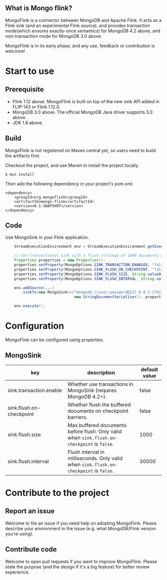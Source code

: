 ## What is Mongo flink?

MongoFlink is a connector between MongoDB and Apache Flink. It acts as a Flink sink (and an experimental Flink source), and provides transaction mode(which ensures exactly-once semantics) for MongoDB 4.2 above, and non-transaction mode for MongoDB 3.0 above.

MongoFlink is in its early phase, and any use, feedback or contribution is welcome!

# Start to use
## Prerequisite

- Flink 1.12 above. MongoFlink is built on top of the new sink API added in FLIP-143 or Flink 1.12.0.
- MongoDB 3.0 above. The official MongoDB Java driver supports 3.0 above.
- JDK 1.8 above.

## Build
MongoFlink is not registered on Maven central yet, so users need to build the artifacts first.

Checkout the project, and use Maven to install the project locally.

```
$ mvn install
```

Then add the following dependency in your project's pom.xml.

```
<dependency>
    <groupId>org.mongoflink</groupId>
    <artifactId>mongo-flink</artifactId>
    <version>0.1-SNAPSHOT</version>
</dependency>
```

## Code

Use MongoSink in your Flink application.

```java
    StreamExecutionEnvironment env = StreamExecutionEnvironment.getExecutionEnvironment();

    // non-transactional sink with a flush strategy of 1000 documents or 10 seconds
    Properties properties = new Properties();
    properties.setProperty(MongoOptions.SINK_TRANSACTION_ENABLED, "false");
    properties.setProperty(MongoOptions.SINK_FLUSH_ON_CHECKPOINT, "false");
    properties.setProperty(MongoOptions.SINK_FLUSH_SIZE, String.valueOf(1_000L));
    properties.setProperty(MongoOptions.SINK_FLUSH_INTERVAL, String.valueOf(10_000L));

    env.addSource(...)
       .sinkTo(new MongoSink<>("mongodb://user:password@127.0.0.1:27017", "mydb", "mycollection",
                               new StringDocumentSerializer(), properties));

    env.execute();
```

# Configuration

MongoFlink can be configured using properties.

## MongoSink

| key | description | default value |
| --- | ----------- | ------------- |
| sink.transaction.enable | Whether use transactions in MongoSink (requires MongoDB 4.2+). | false |
| sink.flush.on-checkpoint | Whether flush the buffered documents on checkpoint barriers. | false |
| sink.flush.size | Max buffered documents before flush. Only valid when `sink.flush.on-checkpoint` is `false`. | 1000 |
| sink.flush.interval | Flush interval in milliseconds. Only valid when `sink.flush.on-checkpoint` is `false`. | 30000 |

# Contribute to the project

## Report an issue
Welcome to file an issue if you need help on adopting MongoFlink. Please describe your environment in the issue
(e.g. what MongoDB/Flink version you're using).

## Contribute code
Welcome to open pull requests if you want to improve MongoFlink. Please state the purpose (and the design if it's a big
feature) for better review experience.
